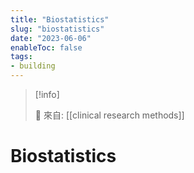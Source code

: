 ```yaml
---
title: "Biostatistics"
slug: "biostatistics"
date: "2023-06-06"
enableToc: false
tags:
- building
---
```


> [!info]
>
> 🌱 來自: [[clinical research methods]]

# Biostatistics

